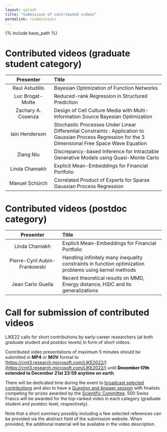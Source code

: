 ```yaml
---
layout: splash
title: "Submission of contributed videos"
permalink: /submission/
---
```


{% include base_path %}

# Contributed videos (graduate student category)

| &nbsp;&nbsp;&nbsp;&nbsp;&nbsp;&nbsp;Presenter&nbsp;&nbsp;&nbsp;&nbsp;&nbsp;&nbsp; | Title |  
|:-------------:|:-------------------|  
| Raul Astudillo| Bayesian Optimization of Function Networks |  
| Luc Brogat-Motte | Reduced-rank Regression in Structured Prediction |  
| Zachary A. Cosenza | Design of Cell Culture Media with Multi-Information Source Bayesian Optimization |  
| Iain Henderson | Stochastic Processes Under Linear Differential Constraints : Application to Gaussian Process Regression for the 3 Dimensional Free Space Wave Equation |  
| Ziang Niu | Discrepancy-based Inference for Intractable Generative Models using Quasi-Monte Carlo |  
| Linda Chamakh | Explicit Mean-Embeddings for Financial Portfolio |  
| Manuel Schürch | Correlated Product of Experts for Sparse Gaussian Process Regression | 

# Contributed videos (postdoc category)

| &nbsp;&nbsp;&nbsp;&nbsp;&nbsp;&nbsp;Presenter&nbsp;&nbsp;&nbsp;&nbsp;&nbsp;&nbsp; | Title |  
|:-------------:|:-------------------|  
| Linda Chamakh | Explicit Mean-Embeddings for Financial Portfolio | 
| Pierre-Cyril Aubin-Frankowski | Handling infinitely many inequality constraints in function optimization problems using kernel methods |  
| Jean Carlo Guella | Recent theoretical results on MMD, Energy distance, HSIC and its generalizations |  
 
# Call for submission of contributed videos

LIKE22 calls for short contributions by early-career researchers (at both graduate student and postdoc levels) in form of short videos.

Contributed video presentations of maximum 5 minutes should be submitted in **MP4** or **MOV** format to [https://cmt3.research.microsoft.com/LIKE2022/](https://cmt3.research.microsoft.com/LIKE2022/) until **~~December 17th~~ extended to December 21st 23:59 anytime on earth**.  

There will be dedicated time during the event to [broadcast selected contributions](/program/#tuesday-11th-january-2022) and also to have a [Question and Answer session](/program/#thursday-13th-january-2022) with finalists competing for prizes awarded by the [Scientific Committee](/committees/#scientific-committee-in-progress). 500 Swiss Francs will be awarded for the top-ranked video in each category (graduate student and postdoc level, respectively).

Note that a short summary possibly including a few selected references can be provided via the abstract field of the submission website. When provided, the additional material will be available in the video description. 
